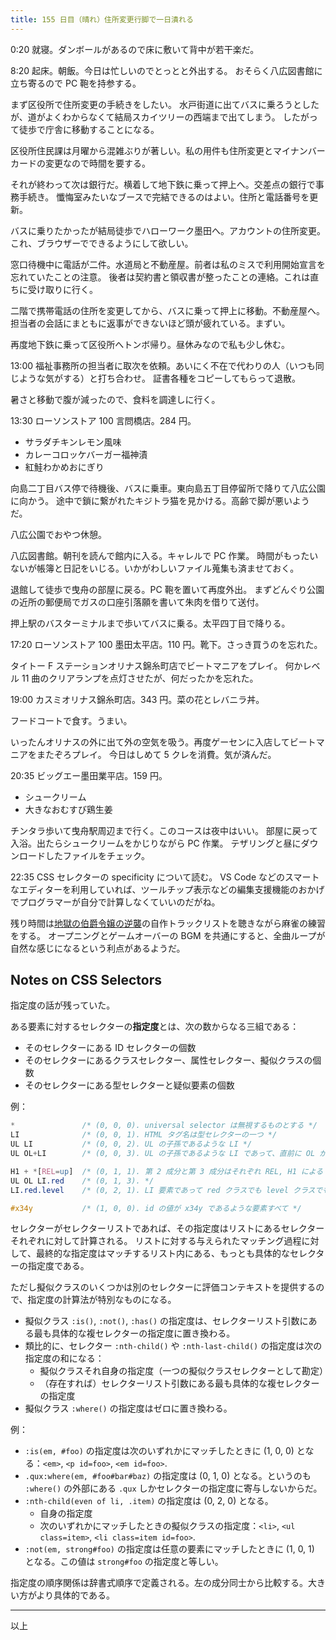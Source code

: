 ```yaml
---
title: 155 日目（晴れ）住所変更行脚で一日潰れる
---
```


0:20 就寝。ダンボールがあるので床に敷いて背中が若干楽だ。

8:20 起床。朝飯。今日は忙しいのでとっとと外出する。
おそらく八広図書館に立ち寄るので PC 鞄を持参する。

まず区役所で住所変更の手続きをしたい。
水戸街道に出てバスに乗ろうとしたが、道がよくわからなくて結局スカイツリーの西端まで出てしまう。
したがって徒歩で庁舎に移動することになる。

区役所住民課は月曜から混雑ぶりが著しい。私の用件も住所変更とマイナンバーカードの変更なので時間を要する。

それが終わって次は銀行だ。横着して地下鉄に乗って押上へ。交差点の銀行で事務手続き。
懺悔室みたいなブースで完結できるのはよい。住所と電話番号を更新。

バスに乗りたかったが結局徒歩でハローワーク墨田へ。アカウントの住所変更。
これ、ブラウザーでできるようにして欲しい。

窓口待機中に電話が二件。水道局と不動産屋。前者は私のミスで利用開始宣言を忘れていたことの注意。
後者は契約書と領収書が整ったことの連絡。これは直ちに受け取りに行く。

二階で携帯電話の住所を変更してから、バスに乗って押上に移動。不動産屋へ。
担当者の会話にまともに返事ができないほど頭が疲れている。まずい。

再度地下鉄に乗って区役所へトンボ帰り。昼休みなので私も少し休む。

13:00 福祉事務所の担当者に取次を依頼。あいにく不在で代わりの人（いつも同じような気がする）と打ち合わせ。
証書各種をコピーしてもらって退散。

暑さと移動で腹が減ったので、食料を調達しに行く。

13:30 ローソンストア 100 言問橋店。284 円。

* サラダチキンレモン風味
* カレーコロッケバーガー福神漬
* 紅鮭わかめおにぎり

向島二丁目バス停で待機後、バスに乗車。東向島五丁目停留所で降りて八広公園に向かう。
途中で鎖に繋がれたキジトラ猫を見かける。高齢で脚が悪いようだ。

八広公園でおやつ休憩。

八広図書館。朝刊を読んで館内に入る。キャレルで PC 作業。
時間がもったいないが帳簿と日記をいじる。いかがわしいファイル蒐集も済ませておく。

退館して徒歩で曳舟の部屋に戻る。PC 鞄を置いて再度外出。
まずどんぐり公園の近所の郵便局でガスの口座引落願を書いて朱肉を借りて送付。

押上駅のバスターミナルまで歩いてバスに乗る。太平四丁目で降りる。

17:20 ローソンストア 100 墨田太平店。110 円。靴下。さっき買うのを忘れた。

タイトー F ステーションオリナス錦糸町店でビートマニアをプレイ。
何かレベル 11 曲のクリアランプを点灯させたが、何だったかを忘れた。

19:00 カスミオリナス錦糸町店。343 円。菜の花とレバニラ丼。

フードコートで食す。うまい。

いったんオリナスの外に出て外の空気を吸う。再度ゲーセンに入店してビートマニアをまたぞろプレイ。
今日はしめて 5 クレを消費。気が済んだ。

20:35 ビッグエー墨田業平店。159 円。

* シュークリーム
* 大きなおむすび鶏生姜

チンタラ歩いて曳舟駅周辺まで行く。このコースは夜中はいい。
部屋に戻って入浴。出たらシュークリームをかじりながら PC 作業。
テザリングと昼にダウンロードしたファイルをチェック。

22:35 CSS セレクターの specificity について読む。
VS Code などのスマートなエディターを利用していれば、ツールチップ表示などの編集支援機能のおかげでプログラマーが自分で計算しなくていいのだがね。

残り時間は[地獄の伯爵令嬢の逆襲][bshf20]の自作トラックリストを聴きながら麻雀の練習をする。
オープニングとゲームオーバーの BGM を共通にすると、全曲ループが自然な感じになるという利点があるようだ。

## Notes on CSS Selectors

指定度の話が残っていた。

ある要素に対するセレクターの**指定度**とは、次の数からなる三組である：

* そのセレクターにある ID セレクターの個数
* そのセレクターにあるクラスセレクター、属性セレクター、擬似クラスの個数
* そのセレクターにある型セレクターと疑似要素の個数

例：

```css
*               /* (0, 0, 0). universal selector は無視するものとする */
LI              /* (0, 0, 1). HTML タグ名は型セレクターの一つ */
UL LI           /* (0, 0, 2). UL の子孫であるような LI */
UL OL+LI        /* (0, 0, 3). UL の子孫であるような LI であって、直前に OL が先行するもの */

H1 + *[REL=up]  /* (0, 1, 1). 第 2 成分と第 3 成分はそれぞれ REL, H1 による */
UL OL LI.red    /* (0, 1, 3). */
LI.red.level    /* (0, 2, 1). LI 要素であって red クラスでも level クラスでもあるようなもの */

#x34y           /* (1, 0, 0). id の値が x34y であるような要素すべて */
```

セレクターがセレクターリストであれば、その指定度はリストにあるセレクターそれぞれに対して計算される。
リストに対する与えられたマッチング過程に対して、最終的な指定度はマッチするリスト内にある、もっとも具体的なセレクターの指定度である。

ただし擬似クラスのいくつかは別のセレクターに評価コンテキストを提供するので、指定度の計算法が特別なものになる。

* 擬似クラス `:is()`, `:not()`, `:has()` の指定度は、セレクターリスト引数にある最も具体的な複セレクターの指定度に置き換わる。
* 類比的に、セレクター `:nth-child()` や `:nth-last-child()` の指定度は次の指定度の和になる：
  * 擬似クラスそれ自身の指定度（一つの擬似クラスセレクターとして勘定）
  * （存在すれば）セレクターリスト引数にある最も具体的な複セレクターの指定度
* 擬似クラス `:where()` の指定度はゼロに置き換わる。

例：

* `:is(em, #foo)` の指定度は次のいずれかにマッチしたときに (1, 0, 0) となる：`<em>`, `<p id=foo>`, `<em id=foo>`.
* `.qux:where(em, #foo#bar#baz)` の指定度は (0, 1, 0) となる。というのも `:where()` の外部にある `.qux` しかセレクターの指定度に寄与しないからだ。
* `:nth-child(even of li, .item)` の指定度は (0, 2, 0) となる。
  * 自身の指定度
  * 次のいずれかにマッチしたときの擬似クラスの指定度：`<li>`, `<ul class=item>`, `<li class=item id=foo>`.
* `:not(em, strong#foo)` の指定度は任意の要素にマッチしたときに (1, 0, 1) となる。この値は `strong#foo` の指定度と等しい。

指定度の順序関係は辞書式順序で定義される。左の成分同士から比較する。大きい方がより具体的である。

----

以上

[bshf20]: https://wodifes.net/game/show/412
